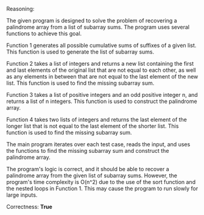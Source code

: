 Reasoning:

The given program is designed to solve the problem of recovering a palindrome array from a list of subarray sums. The program uses several functions to achieve this goal.

Function 1 generates all possible cumulative sums of suffixes of a given list. This function is used to generate the list of subarray sums.

Function 2 takes a list of integers and returns a new list containing the first and last elements of the original list that are not equal to each other, as well as any elements in between that are not equal to the last element of the new list. This function is used to find the missing subarray sum.

Function 3 takes a list of positive integers and an odd positive integer n, and returns a list of n integers. This function is used to construct the palindrome array.

Function 4 takes two lists of integers and returns the last element of the longer list that is not equal to the last element of the shorter list. This function is used to find the missing subarray sum.

The main program iterates over each test case, reads the input, and uses the functions to find the missing subarray sum and construct the palindrome array.

The program's logic is correct, and it should be able to recover a palindrome array from the given list of subarray sums. However, the program's time complexity is O(n^2) due to the use of the sort function and the nested loops in Function 1. This may cause the program to run slowly for large inputs.

Correctness: **True**